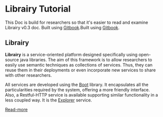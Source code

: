 # Librairy Tutorial
This Doc is build for researchers so that it's easier to read and examine Librairy v0.3 doc. Built using [Gitbook](https://github.com/GitbookIO/gitbook).Built using [Gitbook](https://github.com/GitbookIO/gitbook).

## Librairy
**Librairy** is a service-oriented platform designed specifically using open-source java libraries. The aim of this framework is to allow researchers to easily use semantic techniques as collections of services. Thus, they can reuse them in their deployments or even incorporate new services to share with other researchers. 

All services are developed using the [Boot](https://github.com/librairy/boot) library. It encapsulates all the particularities required by the system, offering a more friendly interface. Also, a Restful-HTTP service is available supporting similar functionality in a less coupled way. It is the [Explorer](https://github.com/librairy/explorer) service. 

[Read-more](https://www.gitbook.com/book/cbadenes/librairy-tutorial/details)